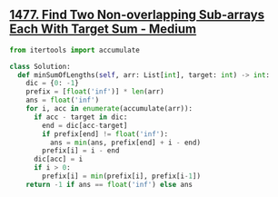 ## [1477. Find Two Non-overlapping Sub-arrays Each With Target Sum - Medium](https://leetcode.com/problems/find-two-non-overlapping-sub-arrays-each-with-target-sum/)

```python
from itertools import accumulate

class Solution:
  def minSumOfLengths(self, arr: List[int], target: int) -> int:
    dic = {0: -1}
    prefix = [float('inf')] * len(arr)
    ans = float('inf')
    for i, acc in enumerate(accumulate(arr)):
      if acc - target in dic:
        end = dic[acc-target]
        if prefix[end] != float('inf'):
          ans = min(ans, prefix[end] + i - end)
        prefix[i] = i - end
      dic[acc] = i
      if i > 0:
        prefix[i] = min(prefix[i], prefix[i-1])
    return -1 if ans == float('inf') else ans
```
